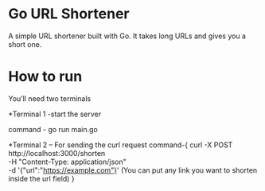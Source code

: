 # Go URL Shortener

A simple URL shortener built with Go. It takes long URLs and gives you a short one.

# How to run

You’ll need two terminals

*Terminal 1 -start the server


command - go run main.go

*Terminal 2 – For sending the curl request
command-{
curl -X POST http://localhost:3000/shorten\
  -H "Content-Type: application/json"\
  -d '{"url":"https://example.com"}' (You can put any link you want to shorten inside the url field)
}

